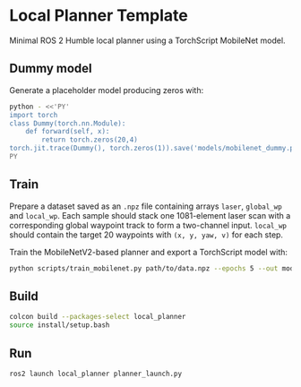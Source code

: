 # Local Planner Template

Minimal ROS 2 Humble local planner using a TorchScript MobileNet model.

## Dummy model

Generate a placeholder model producing zeros with:

```bash
python - <<'PY'
import torch
class Dummy(torch.nn.Module):
    def forward(self, x):
        return torch.zeros(20,4)
torch.jit.trace(Dummy(), torch.zeros(1)).save('models/mobilenet_dummy.pt')
PY
```

## Train

Prepare a dataset saved as an `.npz` file containing arrays `laser`,
`global_wp` and `local_wp`. Each sample should stack one 1081-element
laser scan with a corresponding global waypoint track to form a
two-channel input. `local_wp` should contain the target 20 waypoints
with `(x, y, yaw, v)` for each step.

Train the MobileNetV2-based planner and export a TorchScript model with:

```bash
python scripts/train_mobilenet.py path/to/data.npz --epochs 5 --out models/mobilenet_trained.pt
```


## Build

```bash
colcon build --packages-select local_planner
source install/setup.bash
```

## Run

```bash
ros2 launch local_planner planner_launch.py
```
